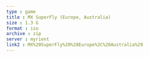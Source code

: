 ```yaml
---
type : game
title : MX SuperFly (Europe, Australia)
size : 1.3 G
format : iso
archive : zip
server : myrient
link2 : MX%20SuperFly%20%28Europe%2C%20Australia%29
---
```

